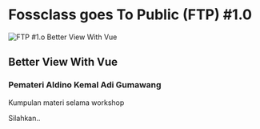 # Fossclass goes To Public (FTP) #1.0

![FTP #1.o Better View With Vue](https://raw.githubusercontent.com/fosti/FTP-1.0/master/pamf.jpg "FTP #1.0 Better View With Vue")

## Better View With Vue

### Pemateri Aldino Kemal Adi Gumawang

Kumpulan materi selama workshop

Silahkan..

